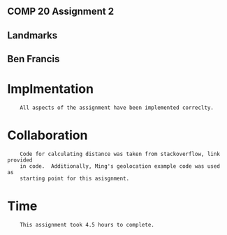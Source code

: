 ## COMP 20 Assignment 2 
## Landmarks
## Ben Francis

# Implmentation
        All aspects of the assignment have been implemented correclty.

# Collaboration
        Code for calculating distance was taken from stackoverflow, link provided
        in code.  Additionally, Ming's geolocation example code was used as 
        starting point for this asisgnment.

# Time
        This assignment took 4.5 hours to complete.
         